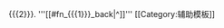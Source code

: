 {{{2}}}. <cite id="fn_{{{1}}}" style="font-style: inherit;">'''[[#fn_{{{1}}}_back|^]]'''&nbsp;</cite><noinclude>[[Category:辅助模板]]</noinclude>